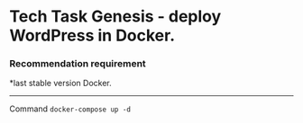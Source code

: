# Tech Task Genesis - deploy WordPress in Docker.
### Recommendation requirement
*last stable version Docker.
______________________________________________

Command `docker-compose up -d`
